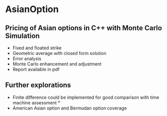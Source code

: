 # AsianOption
## Pricing of Asian options in C++ with Monte Carlo Simulation
* Fixed and floated strike
* Geometric average with closed form solution
* Error analysis
* Monte Carlo enhancement and adjustment
* Report available in pdf
## Further explorations
* Finite difference could be implemented for good comparison with time machine assessment *
* American Asian option and Bermudan option coverage
